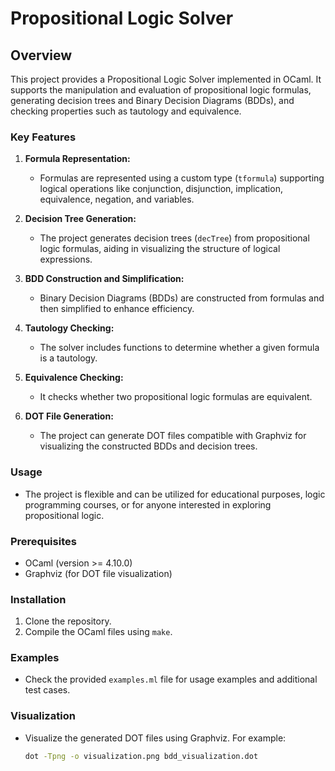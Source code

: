 # Propositional Logic Solver

## Overview

This project provides a Propositional Logic Solver implemented in OCaml. It supports the manipulation and evaluation of propositional logic formulas, generating decision trees and Binary Decision Diagrams (BDDs), and checking properties such as tautology and equivalence.

### Key Features

1. **Formula Representation:**
   - Formulas are represented using a custom type (`tformula`) supporting logical operations like conjunction, disjunction, implication, equivalence, negation, and variables.

2. **Decision Tree Generation:**
   - The project generates decision trees (`decTree`) from propositional logic formulas, aiding in visualizing the structure of logical expressions.

3. **BDD Construction and Simplification:**
   - Binary Decision Diagrams (BDDs) are constructed from formulas and then simplified to enhance efficiency.

4. **Tautology Checking:**
   - The solver includes functions to determine whether a given formula is a tautology.

5. **Equivalence Checking:**
   - It checks whether two propositional logic formulas are equivalent.

6. **DOT File Generation:**
   - The project can generate DOT files compatible with Graphviz for visualizing the constructed BDDs and decision trees.

### Usage

- The project is flexible and can be utilized for educational purposes, logic programming courses, or for anyone interested in exploring propositional logic.

### Prerequisites

- OCaml (version >= 4.10.0)
- Graphviz (for DOT file visualization)

### Installation

1. Clone the repository.
2. Compile the OCaml files using `make`.

### Examples

- Check the provided `examples.ml` file for usage examples and additional test cases.

### Visualization

- Visualize the generated DOT files using Graphviz. For example:
  ```bash
  dot -Tpng -o visualization.png bdd_visualization.dot
  ```
